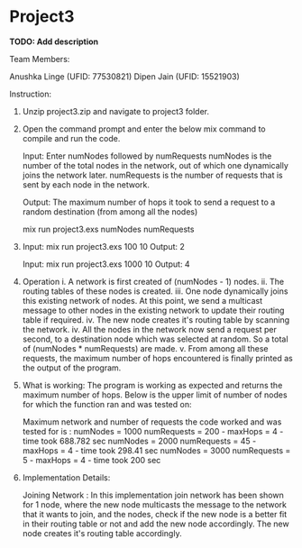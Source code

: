 # Project3

**TODO: Add description**

Team Members:

Anushka Linge (UFID: 77530821)
Dipen Jain (UFID: 15521903)

Instruction:

1. Unzip project3.zip and navigate to project3 folder.
2. Open the command prompt and enter the below mix command to compile and run the code.

    Input: Enter numNodes followed by numRequests
    numNodes is the number of the total nodes in the network, out of which one dynamically joins the network later. numRequests is the number of requests that is sent by each node in the network.

    Output: The maximum number of hops it took to send a request to a random destination (from among all the nodes)

    mix run project3.exs numNodes numRequests

3. Input: mix run project3.exs  100 10
   Output: 2

   Input: mix run project3.exs  1000 10
   Output: 4

4. Operation
    i. A network is first created of (numNodes - 1) nodes.
    ii. The routing tables of these nodes is created.
    iii. One node dynamically joins this existing network of nodes. At this point, we send a multicast message to other nodes in the existing network to update their routing table if required.
    iv. The new node creates it's routing table by scanning the network.
    iv. All the nodes in the network now send a request per second, to a destination node which was selected at random. So a total of (numNodes * numRequests) are made. 
    v. From among all these requests, the maximum number of hops encountered is finally printed as the output of the program.

5. What is working:
    The program is working as expected and returns the maximum number of hops. Below is the upper limit of number of nodes for which the function ran and was tested on:

    Maximum network and number of requests the code worked and was tested for is : 
    numNodes = 1000 numRequests = 200 - maxHops = 4 - time took 688.782 sec
    numNodes = 2000 numRequests = 45 - maxHops = 4 - time took 298.41 sec
    numNodes = 3000 numRequests = 5 - maxHops = 4 - time took 200 sec

5. Implementation Details:

    Joining Network : 
        In this implementation join network has been shown for 1 node, where the new node multicasts the message to the network that it wants to join, and the nodes, check if the new node is a better fit in their routing table or not and add the new node accordingly. The new node creates it's routing table accordingly.
    
